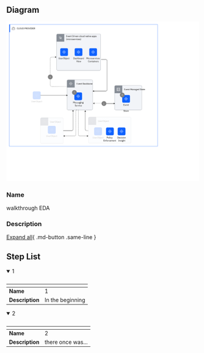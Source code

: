 
## Diagram

![walkthrough EDA](../img/aodusagescenario_3q5EeNfusXH_B18mG8_Wo.png)

### Name


walkthrough EDA


### Description



[Expand all](#){ .md-button .same-line }

## Step List


    

<details open markdown=1>
<summary markdown="span">1</summary>

<table>
    <caption></caption>
    <thead>
        <tr>
            <th></th>
            <th></th>
        </tr>
    </thead>
    <tr>
        <td> <strong>Name</strong> </td>
        <td>1</td>
    </tr>
    <tr>
        <td> <strong>Description</strong> </td>
        <td>In the beginning</td>
    </tr>
</table>


</details>


    

<details open markdown=1>
<summary markdown="span">2</summary>

<table>
    <caption></caption>
    <thead>
        <tr>
            <th></th>
            <th></th>
        </tr>
    </thead>
    <tr>
        <td> <strong>Name</strong> </td>
        <td>2</td>
    </tr>
    <tr>
        <td> <strong>Description</strong> </td>
        <td>there once was...</td>
    </tr>
</table>


</details>


    


